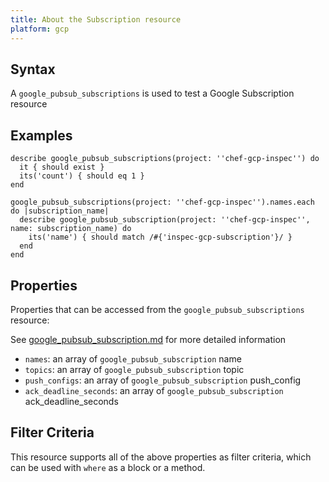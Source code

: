 ```yaml
---
title: About the Subscription resource
platform: gcp
---
```



## Syntax
A `google_pubsub_subscriptions` is used to test a Google Subscription resource

## Examples
```
describe google_pubsub_subscriptions(project: ''chef-gcp-inspec'') do
  it { should exist }
  its('count') { should eq 1 }
end

google_pubsub_subscriptions(project: ''chef-gcp-inspec'').names.each do |subscription_name|
  describe google_pubsub_subscription(project: ''chef-gcp-inspec'', name: subscription_name) do
    its('name') { should match /#{'inspec-gcp-subscription'}/ }
  end
end

```

## Properties
Properties that can be accessed from the `google_pubsub_subscriptions` resource:

See [google_pubsub_subscription.md](google_pubsub_subscription.md) for more detailed information
  * `names`: an array of `google_pubsub_subscription` name
  * `topics`: an array of `google_pubsub_subscription` topic
  * `push_configs`: an array of `google_pubsub_subscription` push_config
  * `ack_deadline_seconds`: an array of `google_pubsub_subscription` ack_deadline_seconds

## Filter Criteria
This resource supports all of the above properties as filter criteria, which can be used
with `where` as a block or a method.
